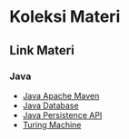# Koleksi Materi

## Link Materi

### Java

- [Java Apache Maven](/source/java-apache-maven.md)
- [Java Database](/source/java-database.md)
- [Java Persistence API](/source/java-persistence-api.md)
- [Turing Machine](/source/turing-machine.md)

